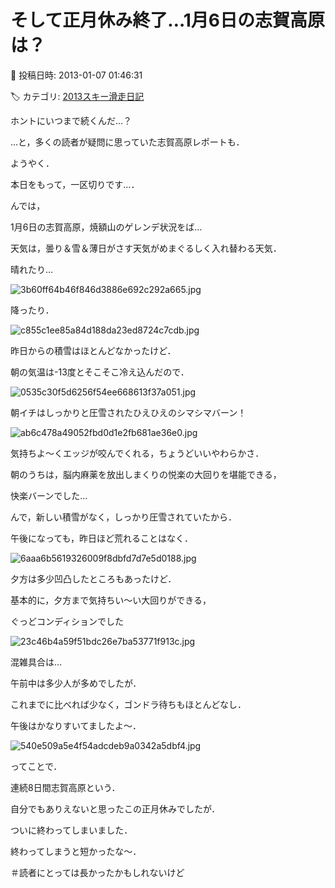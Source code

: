 # そして正月休み終了…1月6日の志賀高原は？

📅 投稿日時: 2013-01-07 01:46:31

🏷️ カテゴリ: [2013スキー滑走日記](c91dbe557f9a69230b1600e48622fdd61.md)

ホントにいつまで続くんだ…？





…と，多くの読者が疑問に思っていた志賀高原レポートも．


ようやく．


本日をもって，一区切りです…．





んでは，


1月6日の志賀高原，焼額山のゲレンデ状況をば…





天気は，曇り＆雪＆薄日がさす天気がめまぐるしく入れ替わる天気．


晴れたり…




![3b60ff64b46f846d3886e692c292a665.jpg](images/3b60ff64b46f846d3886e692c292a665.jpg)




降ったり．




![c855c1ee85a84d188da23ed8724c7cdb.jpg](images/c855c1ee85a84d188da23ed8724c7cdb.jpg)







昨日からの積雪はほとんどなかったけど．


朝の気温は-13度とそこそこ冷え込んだので．




![0535c30f5d6256f54ee668613f37a051.jpg](images/0535c30f5d6256f54ee668613f37a051.jpg)




朝イチはしっかりと圧雪されたひえひえのシマシマバーン！




![ab6c478a49052fbd0d1e2fb681ae36e0.jpg](images/ab6c478a49052fbd0d1e2fb681ae36e0.jpg)




気持ちよ～くエッジが咬んでくれる，ちょうどいいやわらかさ．


朝のうちは，脳内麻薬を放出しまくりの悦楽の大回りを堪能できる，


快楽バーンでした…





んで，新しい積雪がなく，しっかり圧雪されていたから．


午後になっても，昨日ほど荒れることはなく．




![6aaa6b5619326009f8dbfd7d7e5d0188.jpg](images/6aaa6b5619326009f8dbfd7d7e5d0188.jpg)




夕方は多少凹凸したところもあったけど．


基本的に，夕方まで気持ちい～い大回りができる，


ぐっどコンディションでした




![23c46b4a59f51bdc26e7ba53771f913c.jpg](images/23c46b4a59f51bdc26e7ba53771f913c.jpg)







混雑具合は…


午前中は多少人が多めでしたが．


これまでに比べれば少なく，ゴンドラ待ちもほとんどなし．


午後はかなりすいてましたよ～．




![540e509a5e4f54adcdeb9a0342a5dbf4.jpg](images/540e509a5e4f54adcdeb9a0342a5dbf4.jpg)







ってことで．


連続8日間志賀高原という．


自分でもありえないと思ったこの正月休みでしたが．


ついに終わってしまいました．


終わってしまうと短かったな～．


＃読者にとっては長かったかもしれないけど
